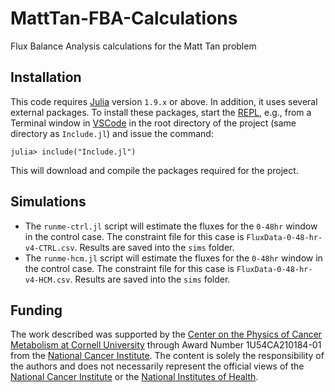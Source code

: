 # MattTan-FBA-Calculations
Flux Balance Analysis calculations for the Matt Tan problem

## Installation 
This code requires [Julia](https://julialang.org/downloads/) version `1.9.x` or above. In addition, it uses several external packages. To install these packages, start the [REPL](https://docs.julialang.org/en/v1/stdlib/REPL/), e.g., from a Terminal window in [VSCode](https://code.visualstudio.com/download) in the root directory of the project (same directory as `Include.jl`) and issue the command:

```
julia> include("Include.jl")
```

This will download and compile the packages required for the project.

## Simulations
* The `runme-ctrl.jl` script will estimate the fluxes for the `0-48hr` window in the control case. The constraint file for this case is `FluxData-0-48-hr-v4-CTRL.csv`. Results are saved into the `sims` folder.
* The `runme-hcm.jl` script will estimate the fluxes for the `0-48hr` window in the control case. The constraint file for this case is `FluxData-0-48-hr-v4-HCM.csv`. Results are saved into the `sims` folder.


## Funding
The work described was supported by the [Center on the Physics of Cancer Metabolism at Cornell University](https://psoc.engineering.cornell.edu) through Award Number 1U54CA210184-01 from the [National Cancer Institute](https://www.cancer.gov). The content is solely the responsibility of the authors and does not necessarily represent the official views of the [National Cancer Institute](https://www.cancer.gov) or the [National Institutes of Health](https://www.nih.gov).